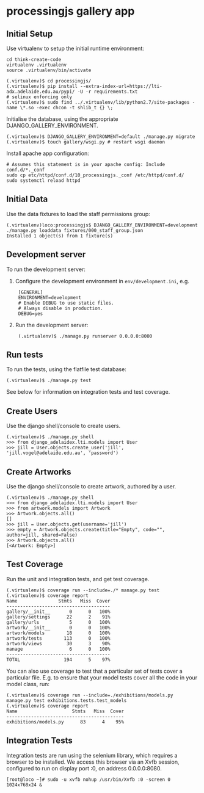 processingjs gallery app
========================


Initial Setup
-------------
Use virtualenv to setup the initial runtime environment:

    cd think-create-code
    virtualenv .virtualenv
    source .virtualenv/bin/activate

    (.virtualenv)$ cd processingjs/
    (.virtualenv)$ pip install --extra-index-url=https://lti-adx.adelaide.edu.au/pypi/ -U -r requirements.txt
    # selinux enforcing only
    (.virtualenv)$ sudo find ../.virtualenv/lib/python2.7/site-packages -name \*.so -exec chcon -t shlib_t {} \;


Initialise the database, using the appropriate DJANGO\_GALLERY\_ENVIRONMENT.

    (.virtualenv)$ DJANGO_GALLERY_ENVIRONMENT=default ./manage.py migrate
    (.virtualenv)$ touch gallery/wsgi.py # restart wsgi daemon


Install apache app configuration:

    # Assumes this statement is in your apache config: Include conf.d/*._conf
    sudo cp etc/httpd/conf.d/10_processingjs._conf /etc/httpd/conf.d/
    sudo systemctl reload httpd


Initial Data
------------
Use the data fixtures to load the staff permissions group:

    (.virtualenv)loco:processingjs$ DJANGO_GALLERY_ENVIRONMENT=development ./manage.py loaddata fixtures/000_staff_group.json
    Installed 1 object(s) from 1 fixture(s)


Development server
------------------
To run the development server:

1. Configure the development environment in `env/development.ini`, e.g.

        [GENERAL]
        ENVIRONMENT=development
        # Enable DEBUG to use static files.
        # Always disable in production.
        DEBUG=yes

2. Run the development server:

        (.virtualenv)$ ./manage.py runserver 0.0.0.0:8000


Run tests
---------
To run the tests, using the flatfile test database:

    (.virtualenv)$ ./manage.py test

See below for information on integration tests and test coverage.


Create Users
------------

Use the django shell/console to create users.

    (.virtualenv)$ ./manage.py shell
    >>> from django_adelaidex.lti.models import User
    >>> jill = User.objects.create_user('jill', 'jill.vogel@adelaide.edu.au', 'password')


Create Artworks
---------------
Use the django shell/console to create artwork, authored by a user.

    (.virtualenv)$ ./manage.py shell
    >>> from django_adelaidex.lti.models import User
    >>> from artwork.models import Artwork
    >>> Artwork.objects.all()
    []
    >>> jill = User.objects.get(username='jill')
    >>> empty = Artwork.objects.create(title="Empty", code="", author=jill, shared=False)
    >>> Artwork.objects.all()
    [<Artwork: Empty>]


Test Coverage
-------------
Run the unit and integration tests, and get test coverage.

    (.virtualenv)$ coverage run --include=./* manage.py test
    (.virtualenv)$ coverage report
    Name               Stmts   Miss  Cover
    --------------------------------------
    gallery/__init__       0      0   100%
    gallery/settings      22      2    91%
    gallery/urls           5      0   100%
    artwork/__init__       0      0   100%
    artwork/models        18      0   100%
    artwork/tests        113      0   100%
    artwork/views         30      3    90%
    manage                 6      0   100%
    --------------------------------------
    TOTAL                194      5    97%


You can also use coverage to test that a particular set of tests cover a particular file.
E.g. to ensure that your model tests cover all the code in your model class, run:

    (.virtualenv)$ coverage run --include=./exhibitions/models.py  manage.py test exhibitions.tests.test_models
    (.virtualenv)$ coverage report
    Name                    Stmts   Miss  Cover
    -------------------------------------------
    exhibitions/models.py      83      4    95%


Integration Tests
-----------------
Integration tests are run using the selenium library, which requires a browser
to be installed.  We access this browser via an Xvfb session, configured to run
on display port :0, on address 0.0.0.0:8080.

    [root@loco ~]# sudo -u xvfb nohup /usr/bin/Xvfb :0 -screen 0 1024x768x24 &
